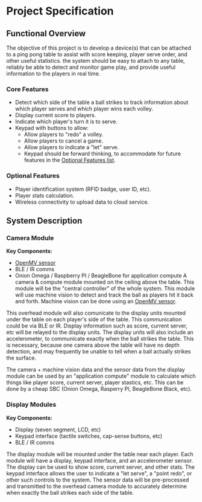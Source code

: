 # Project Specification
## Functional Overview
The objective of this project is to develop a device(s) that can be attached to a ping pong table to assist with score keeping, player serve order, and other useful statistics. the system should be easy to attach to any table, reliably be able to detect and monitor game play, and provide useful information to the players in real time.

### Core Features
* Detect which side of the table a ball strikes to track information about which player serves and which player wins each volley.
* Display current score to players.
* Indicate which player's turn it is to serve.
* Keypad with buttons to allow:
  * Allow players to "redo" a volley.
  * Allow players to cancel a game.
  * Allow players to indicate a "let" serve.
  * Keypad should be forward thinking, to accommodate for future features in the [Optional Features list](#optional-features).

### Optional Features
* Player identification system (RFID badge, user ID, etc).
* Player stats calculation.
* Wireless connectivity to upload data to cloud service.

## System Description
### Camera Module
**Key Components:**
* [OpenMV sensor](https://www.openmv.io)
* BLE / IR comms
* Onion Omega / Raspberry PI / BeagleBone for application compute
A camera & compute module mounted on the ceiling above the table. This module will be the "central controller" of the whole system. This module will use machine vision to detect and track the ball as players hit it back and forth. Machine vision can be done using an [OpenMV sensor](https://www.openmv.io).

This overhead module will also comunicate to the display units mounted under the table on each player's side of the table. This communication could be via BLE or IR. Display information such as score, current server, etc will be relayed to the display units. The display units will also include an accelerometer, to communicate exactly when the ball strikes the table. This is necessary, because one camera above the table will have no depth detection, and may frequently be unable to tell when a ball actually strikes the surface.

The camera + machine vision data and the sensor data from the display module can be used by an "application compute" module to calculate which things like player score, current server, player stastics, etc. This can be done by a cheap SBC (Onion Omega, Rasperry PI, BeagleBone Black, etc).

### Display Modules
**Key Components:**
* Display (seven segment, LCD, etc)
* Keypad interface (tactile switches, cap-sense buttons, etc)
* BLE / IR comms

The display module will be mounted under the table near each player. Each module will have a display, keypad interface, and an accelerometer sensor. The display can be used to show score, current server, and other stats. The keypad interface allows the user to indicate a "let serve", a "point redo", or other such controls to the system. The sensor data will be pre-processed and transmitted to the overhead camera module to accurately determine when exactly the ball strikes each side of the table.
